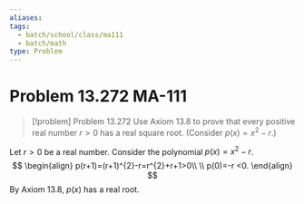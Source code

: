 ```yaml
---
aliases: 
tags:
  - batch/school/class/ma111
  - batch/math
type: Problem
---
```

# Problem 13.272 MA-111

> [!problem] Problem 13.272
> Use Axiom 13.8 to prove that every positive real number $r>0$ has a real square root. (Consider $p(x)=x^{2}-r$.)

Let $r>0$ be a real number. Consider the polynomial $p(x)=x^{2}-r$.
$$
\begin{align}
p(r+1)=(r+1)^{2}-r=r^{2}+r+1>0\\ \\
p(0)=-r <0.
\end{align}
$$
By Axiom 13.8, $p(x)$ has a real root.
